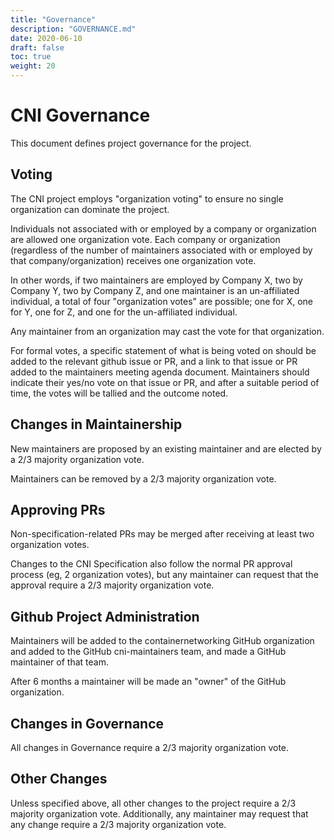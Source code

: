 ```yaml
---
title: "Governance"
description: "GOVERNANCE.md"
date: 2020-06-10
draft: false
toc: true
weight: 20
---
```


# CNI Governance

This document defines project governance for the project.

## Voting

The CNI project employs "organization voting" to ensure no single organization can dominate the project.

Individuals not associated with or employed by a company or organization are allowed one organization vote.
Each company or organization (regardless of the number of maintainers associated with or employed by that company/organization) receives one organization vote.

In other words, if two maintainers are employed by Company X, two by Company Y, two by Company Z, and one maintainer is an un-affiliated individual, a total of four "organization votes" are possible; one for X, one for Y, one for Z, and one for the un-affiliated individual.

Any maintainer from an organization may cast the vote for that organization.

For formal votes, a specific statement of what is being voted on should be added to the relevant github issue or PR, and a link to that issue or PR added to the maintainers meeting agenda document.
Maintainers should indicate their yes/no vote on that issue or PR, and after a suitable period of time, the votes will be tallied and the outcome noted.

## Changes in Maintainership

New maintainers are proposed by an existing maintainer and are elected by a 2/3 majority organization vote.

Maintainers can be removed by a 2/3 majority organization vote.

## Approving PRs

Non-specification-related PRs may be merged after receiving at least two organization votes.

Changes to the CNI Specification also follow the normal PR approval process (eg, 2 organization votes), but any maintainer can request that the approval require a 2/3 majority organization vote.

## Github Project Administration

Maintainers will be added to the containernetworking GitHub organization and added to the GitHub cni-maintainers team, and made a GitHub maintainer of that team.

After 6 months a maintainer will be made an "owner" of the GitHub organization.

## Changes in Governance

All changes in Governance require a 2/3 majority organization vote.

## Other Changes

Unless specified above, all other changes to the project require a 2/3 majority organization vote.
Additionally, any maintainer may request that any change require a 2/3 majority organization vote.
